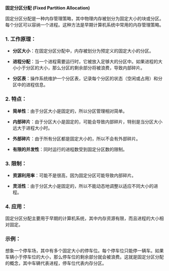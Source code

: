**固定分区分配 (Fixed Partition Allocation)**

固定分区分配是一种内存管理策略，其中物理内存被划分为固定大小的块或分区。每个分区可以容纳一个进程。这种方法是早期计算机系统中常用的内存管理策略。

### 1. **工作原理**：

- **分区大小**：在固定分区分配中，内存被划分为预定义的固定大小的分区。

- **进程分配**：当一个进程需要运行时，它被放入足够大的分区中。如果进程的大小小于分区的大小，那么分区的剩余部分将被浪费，导致内部碎片。

- **分区表**：操作系统维护一个分区表，记录每个分区的状态（空闲或占用）和分区中的进程信息。

### 2. **特点**：

- **简单性**：由于分区大小是固定的，所以分区管理相对简单。

- **内部碎片**：由于分区大小是固定的，可能会导致内部碎片，特别是当分区大小远大于进程大小时。

- **外部碎片**：由于所有分区都是固定大小的，所以不会有外部碎片。

- **有限的并发性**：同时运行的进程数受到固定分区数的限制。

### 3. **限制**：

- **资源利用率**：可能不是很高，因为固定分区可能导致内部碎片。

- **灵活性**：由于分区大小是固定的，所以不能动态地调整以适应不同大小的进程。

### 4. **应用**：

固定分区分配主要用于早期的计算机系统，其中内存资源有限，而且进程的大小相对固定。

### 示例：

想象一个停车场，其中有多个固定大小的停车位。每个停车位只能停一辆车。如果车辆小于停车位的大小，那么停车位的剩余部分就会被浪费。这就是固定分区分配的概念，其中车辆代表进程，停车位代表内存分区。